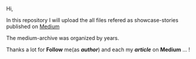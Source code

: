 
Hi,

In this repository I will upload the all files refered as showcase-stories published on [Medium](https://medium.com/@ion.stefanache0?source=---top_nav_layout_nav----------------------------------)

The medium-archive was organized by years.

Thanks a lot for **Follow** me(as ***author***) and each my ***article*** on **Medium** ... !

